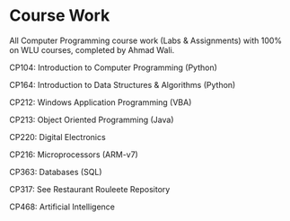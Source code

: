 # Course Work
All Computer Programming course work (Labs &amp; Assignments) with 100% on WLU courses, completed by Ahmad Wali.

CP104: Introduction to Computer Programming (Python)

CP164: Introduction to Data Structures & Algorithms (Python)

CP212: Windows Application Programming (VBA)

CP213: Object Oriented Programming (Java)

CP220: Digital Electronics

CP216: Microprocessors (ARM-v7)

CP363: Databases (SQL)

CP317: See Restaurant Rouleete Repository

CP468: Artificial Intelligence 


